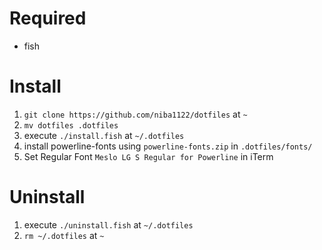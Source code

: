 # Required

* fish

# Install

1. `git clone https://github.com/niba1122/dotfiles` at `~`
2. `mv dotfiles .dotfiles`
3. execute `./install.fish` at `~/.dotfiles`
4. install powerline-fonts using `powerline-fonts.zip` in `.dotfiles/fonts/`
5. Set Regular Font `Meslo LG S Regular for Powerline` in iTerm

# Uninstall
1. execute `./uninstall.fish` at `~/.dotfiles`
2. `rm ~/.dotfiles` at `~`
